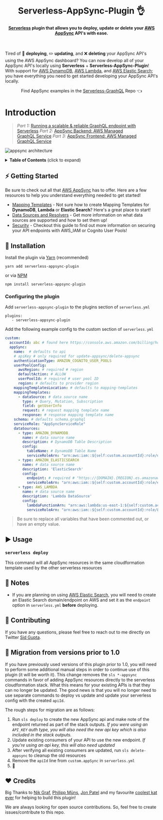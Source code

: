 <h1 align="center">
  Serverless-AppSync-Plugin 👌
  <h4 align="center"><a href="https://serverless.com" target="_blank">Serverless</a> plugin that allows you to deploy, update or delete your <a href="https://aws.amazon.com/appsync" target="_blank">AWS AppSync</a> API's with ease.</h4>
  <br>
</h1>

Tired of 🚀 **deploying**, ✏️ **updating**, and ❌ **deleting** your AppSync API's using the AWS AppSync dashboard? You can now develop all of your AppSync API's locally using **Serverless** + **Serverless-AppSync-Plugin**! With support for <a href="https://aws.amazon.com/dynamodb" target="_blank">AWS DynamoDB</a>, <a href="https://aws.amazon.com/lambda" target="_blank">AWS Lambda</a>, and <a href="https://aws.amazon.com/elasticsearch-service" target="_blank">AWS Elastic Search</a>; you have everything you need to get started developing your AppSync API's locally.

<div align="center">Find AppSync examples in the <a href="https://github.com/serverless/serverless-graphql/tree/master/app-backend/appsync" target="_blank"> Serverless-GraphQL</a> Repo 👈</div>

# Introduction

> *Part 1:* [Running a scalable & reliable GraphQL endpoint with Serverless](https://serverless.com/blog/running-scalable-reliable-graphql-endpoint-with-serverless/)
> *Part 2:* [AppSync Backend: AWS Managed GraphQL Service](https://medium.com/@sid88in/running-a-scalable-reliable-graphql-endpoint-with-serverless-24c3bb5acb43)
> *Part 3:* [AppSync Frontend: AWS Managed GraphQL Service](https://hackernoon.com/running-a-scalable-reliable-graphql-endpoint-with-serverless-db16e42dc266)

![appsync architecture](https://user-images.githubusercontent.com/1587005/36063617-fe8d4e5e-0e33-11e8-855b-447513ba7084.png)

<details>
 <summary><strong>Table of Contents</strong> (click to expand)</summary>

* [Getting Started](#-getting-started)
* [Installation](#-installation)
* [Usage](#️-usage)
* [Contributing](#-contributing)
* [Credits](#️-credits)
</details>

## ⚡️ Getting Started

Be sure to check out all that <a href="https://aws.amazon.com/appsync" target="_blank">AWS AppSync</a> has to offer. Here are a few resources to help you understand everything needed to get started!

* <a target="_blank" href="https://docs.aws.amazon.com/appsync/latest/devguide/resolver-mapping-template-reference.html">Mapping Templates</a> - Not sure how to create Mapping Templates for **DynamoDB**, **Lambda** or **Elastic Search**? Here's a great place to start!
* <a target="_blank" href="https://docs.aws.amazon.com/appsync/latest/devguide/tutorials.html">Data Sources and Resolvers</a> - Get more information on what data sources are supported and how to set them up!
* <a target="_blank" href="https://docs.aws.amazon.com/appsync/latest/devguide/security.html">Security</a> - Checkout this guide to find out more information on securing your API endpoints with AWS_IAM or Cognito User Pools!

## 💾 Installation

Install the plugin via <a href="https://yarnpkg.com/lang/en/docs/install/">Yarn</a> (recommended)

```
yarn add serverless-appsync-plugin
```

or via <a href="https://docs.npmjs.com/cli/install">NPM</a>

```
npm install serverless-appsync-plugin
```
### Configuring the plugin

Add ```serverless-appsync-plugin``` to the plugins section of ```serverless.yml```

```
plugins:
   - serverless-appsync-plugin
```

Add the following example config to the custom section of ```serverless.yml```

```yaml
custom:
  accountId: abc # found here https://console.aws.amazon.com/billing/home?#/account
  appSync:
    name:  # defaults to api
    # apiKey # only required for update-appsync/delete-appsync
    authenticationType: AMAZON_COGNITO_USER_POOLS
    userPoolConfig:
      awsRegion: # required # region
      defaultAction: # ALLOW
      userPoolId: # required # user pool ID
      region: # defaults to provider region
    mappingTemplatesLocation: # defaults to mapping-templates
    mappingTemplates:
      - dataSource: # data source name
        type: # Query, Mutation, Subscription
        field: getUserInfo
        request: # request mapping template name
        response: # response mapping template name
    schema: # defaults schema.graphql
    serviceRole: "AppSyncServiceRole"
    dataSources:
      - type: AMAZON_DYNAMODB
        name: # data source name
        description: # DynamoDB Table Description
        config:
          tableName: # DynamoDB Table Name
          serviceRoleArn: "arn:aws:iam::${self:custom.accountId}:role/dynamo-${self:custom.appSync.serviceRole}"
      - type: AMAZON_ELASTICSEARCH
        name: # data source name
        description: 'ElasticSearch'
        config:
          endpoint: # required # "https://{DOMAIN}.{REGION}.es.amazonaws.com"
          serviceRoleArn: "arn:aws:iam::${self:custom.accountId}:role/elasticSearch-${self:custom.appSync.serviceRole}"
      - type: AWS_LAMBDA
        name: # data source name
        description: 'Lambda DataSource'
        config:
          lambdaFunctionArn: "arn:aws:lambda:us-east-1:${self:custom.accountId}:function:appsync-example-dev-graphql"
          serviceRoleArn: "arn:aws:iam::${self:custom.accountId}:role/Lambda-${self:custom.appSync.serviceRole}"
```

> Be sure to replace all variables that have been commented out, or have an empty value.

## ▶️ Usage

### `serverless deploy`

This command will all AppSync resources in the same cloudformation template used by the other serverless resources

## 📝 Notes

* If you are planning on using <a target="_blank" href="https://aws.amazon.com/elasticsearch-service">AWS Elastic Search</a>, you will need to create an Elastic Search domain/endpoint on AWS and set it as the ```endpoint``` option in  ```serverless.yml``` **before** deploying.

## 🎁 Contributing

If you have any questions, please feel free to reach out to me directly on Twitter <a target="_blank" href="https://twitter.com/sidg_sid">Sid Gupta</a>.

## 👷 Migration from versions prior to 1.0
<a id="cfn-migration"></a>

If you have previously used versions of this plugin prior to 1.0, you will need
to perform some additional manual steps in order to continue use of this
plugin (it will be worth it).  This change removes the `sls *-appsync`
commands in favor of adding AppSync resources directly to the serverless
cloudformation stack. What this means for your existing APIs is that
they can no longer be updated.  The good news is that you will
no longer need to use separate commands to deploy vs update and update
your serverless config with the created `apiId`.

The rough steps for migration are as follows:
1. Run `sls deploy` to create the new AppSync api and make note
of the endpoint returned as part of the stack outputs. *If you were
using an `API_KEY` auth type, you will also need the new api key which
is also included in the stack outputs.*
2. Update existing consumers of your API to use the new endpoint. *If
you're using an api key, this will also need updated*
3. After verifying all existing consumers are updated, run `sls delete-appsync`
to cleanup the old resources
4. Remove the `apiId` line from `custom.appSync` in `serverless.yml`
5. 🍹

## ❤️ Credits

Big Thanks to <a target="_blank" href="https://twitter.com/nikgraf">Nik Graf</a>, <a target="_blank" href="https://twitter.com/pmmuens">Philipp Müns</a>, <a target="_blank" href="https://twitter.com/superpatell">Jon Patel</a> and my favourite <a target="_blank" href="https://twitter.com/lolcoolkat">coolest kat ever</a> for helping to build this plugin!

We are always looking for open source contributions. So, feel free to create issues/contribute to this repo.
